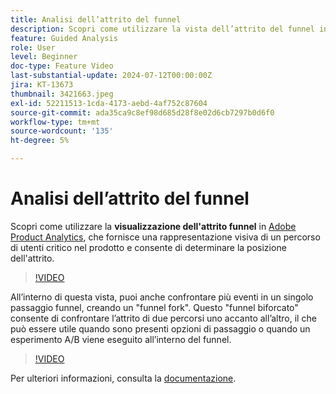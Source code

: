 ```yaml
---
title: Analisi dell’attrito del funnel
description: Scopri come utilizzare la vista dell’attrito del funnel in Adobe Product Analytics, che fornisce una rappresentazione visiva di un percorso di utenti critico nel prodotto e consente di determinare dove si trova l’attrito.
feature: Guided Analysis
role: User
level: Beginner
doc-type: Feature Video
last-substantial-update: 2024-07-12T00:00:00Z
jira: KT-13673
thumbnail: 3421663.jpeg
exl-id: 52211513-1cda-4173-aebd-4af752c87604
source-git-commit: ada35ca9c8ef98d685d28f8e02d6cb7297b0d6f0
workflow-type: tm+mt
source-wordcount: '135'
ht-degree: 5%

---
```


# Analisi dell’attrito del funnel

Scopri come utilizzare la **visualizzazione dell&#39;attrito funnel** in [Adobe Product Analytics](../../adobe-product-analytics/adobe-product-analytics-overview.md), che fornisce una rappresentazione visiva di un percorso di utenti critico nel prodotto e consente di determinare la posizione dell&#39;attrito.

>[!VIDEO](https://video.tv.adobe.com/v/3421663/?learn=on)

All’interno di questa vista, puoi anche confrontare più eventi in un singolo passaggio funnel, creando un &quot;funnel fork&quot;. Questo &quot;funnel biforcato&quot; consente di confrontare l’attrito di due percorsi uno accanto all’altro, il che può essere utile quando sono presenti opzioni di passaggio o quando un esperimento A/B viene eseguito all’interno del funnel.

>[!VIDEO](https://video.tv.adobe.com/v/3431113/?learn=on)

Per ulteriori informazioni, consulta la [documentazione](https://experienceleague.adobe.com/it/docs/analytics-platform/using/guided-analysis/funnel/friction).

